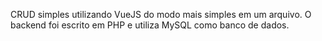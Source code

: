 CRUD simples utilizando VueJS do modo mais simples em um arquivo.
O backend foi escrito em PHP e utiliza MySQL como banco de dados.